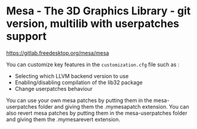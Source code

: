 # Mesa - The 3D Graphics Library - git version, multilib with userpatches support

https://gitlab.freedesktop.org/mesa/mesa

You can customize key features in the `customization.cfg` file such as :
- Selecting which LLVM backend version to use
- Enabling/disabling compilation of the lib32 package
- Change userpatches behaviour

You can use your own mesa patches by putting them in the mesa-userpatches folder and giving them the .mymesapatch extension.
You can also revert mesa patches by putting them in the mesa-userpatches folder and giving them the .mymesarevert extension.
